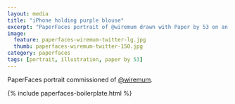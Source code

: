 ```yaml
---
layout: media
title: "iPhone holding purple blouse"
excerpt: "PaperFaces portrait of @wiremum drawn with Paper by 53 on an iPad."
image: 
  feature: paperfaces-wiremum-twitter-lg.jpg
  thumb: paperfaces-wiremum-twitter-150.jpg
category: paperfaces
tags: [portrait, illustration, paper by 53]
---
```


PaperFaces portrait commissioned of [@wiremum](http://twitter.com/wiremum).

{% include paperfaces-boilerplate.html %}